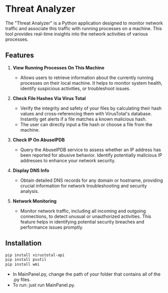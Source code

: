 # Threat Analyzer

The "Threat Analyzer" is a Python application designed to monitor network traffic and associate this traffic with running processes on a machine. This tool provides real-time insights into the network activities of various processes.

## Features
1. **View Running Processes On This Machine**
   - Allows users to retrieve information about the currently running processes on their local machine. It helps to monitor system health, identify suspicious activities, or troubleshoot issues.

2. **Check File Hashes Via Virus Total**
   - Verify the integrity and safety of your files by calculating their hash values and cross-referencing them with VirusTotal's database. Instantly get alerts if a file matches a known malicious hash.
   - The user can directly input a file hash or choose a file from the machine.

3. **Check IP On AbuseIPDB**

   - Query the AbuseIPDB service to assess whether an IP address has been reported for abusive behavior. Identify potentially malicious IP addresses to enhance your network security.

4. **Display DNS Info**
   - Obtain detailed DNS records for any domain or hostname, providing crucial information for network troubleshooting and security analysis.

5. **Network Monitoring**
   - Monitor network traffic, including all incoming and outgoing connections, to detect unusual or unauthorized activities. This feature helps in identifying potential security breaches and performance issues promptly.



## Installation

```bash
pip install virustotal-api
pip install psutil
pip install wmi
```
- In MainPanel.py, change the path of your folder that contains all of the .py files.
- To run: just run MainPanel.py.
